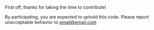  First off, thanks for taking the time to contribute!
 
 By participating, you are expected to uphold this code. Please report unacceptable behavior to email@email.com
 
 

